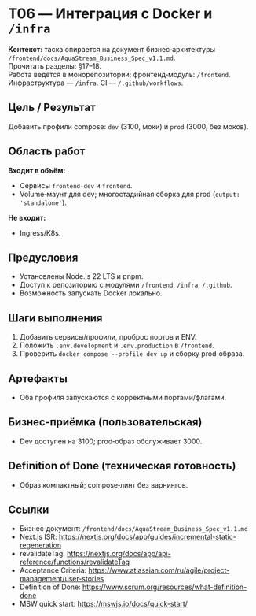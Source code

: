 # T06 — Интеграция с Docker и `/infra`

**Контекст:** таска опирается на документ бизнес‑архитектуры `/frontend/docs/AquaStream_Business_Spec_v1.1.md`.  
Прочитать разделы: §17–18.  
Работа ведётся в монорепозитории; фронтенд‑модуль: `/frontend`. Инфраструктура — `/infra`. CI — `/.github/workflows`.

## Цель / Результат
Добавить профили compose: `dev` (3100, моки) и `prod` (3000, без моков).

## Область работ
**Входит в объём:**
- Сервисы `frontend-dev` и `frontend`.
- Volume‑маунт для dev; многостадийная сборка для prod (`output: 'standalone'`).

**Не входит:**
- Ingress/K8s.

## Предусловия
- Установлены Node.js 22 LTS и pnpm.
- Доступ к репозиторию с модулями `/frontend`, `/infra`, `/.github`.
- Возможность запускать Docker локально.

## Шаги выполнения
1. Добавить сервисы/профили, проброс портов и ENV.
2. Положить `.env.development` и `.env.production` в `/frontend`.
3. Проверить `docker compose --profile dev up` и сборку prod‑образа.

## Артефакты
- Оба профиля запускаются с корректными портами/флагами.

## Бизнес‑приёмка (пользовательская)
- Dev доступен на 3100; prod‑образ обслуживает 3000.

## Definition of Done (техническая готовность)
- Образ компактный; compose‑линт без варнингов.

## Ссылки
- Бизнес‑документ: `/frontend/docs/AquaStream_Business_Spec_v1.1.md`
- Next.js ISR: https://nextjs.org/docs/app/guides/incremental-static-regeneration
- revalidateTag: https://nextjs.org/docs/app/api-reference/functions/revalidateTag
- Acceptance Criteria: https://www.atlassian.com/ru/agile/project-management/user-stories
- Definition of Done: https://www.scrum.org/resources/what-definition-done
- MSW quick start: https://mswjs.io/docs/quick-start/